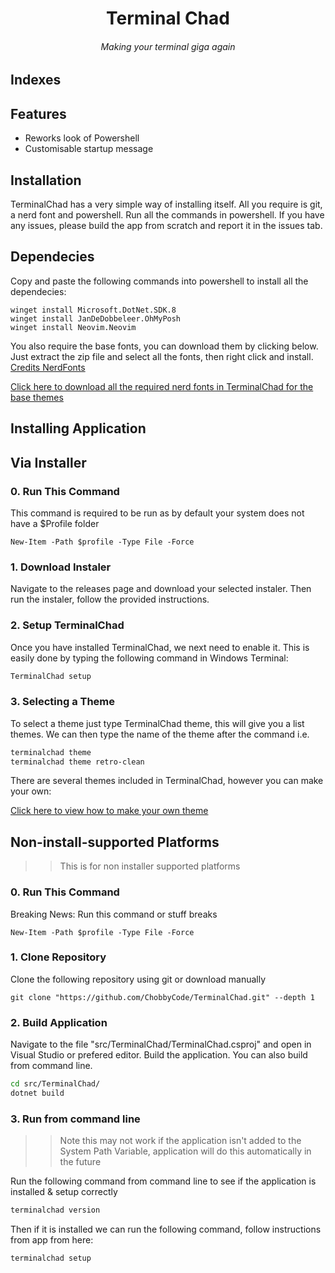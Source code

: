 <h1 align="center">Terminal Chad</h1>
<h6 align="center">Making your terminal giga again</h6>

## Indexes 

## Features

- Reworks look of Powershell
- Customisable startup message

## Installation

TerminalChad has a very simple way of installing itself. All you require is git, a nerd font and powershell. Run all the commands in powershell. If you have any issues, please build the app from scratch and report it in the issues tab.

## Dependecies

Copy and paste the following commands into powershell to install all the dependecies:
```
winget install Microsoft.DotNet.SDK.8
winget install JanDeDobbeleer.OhMyPosh
winget install Neovim.Neovim
```
You also require the base fonts, you can download them by clicking below. Just extract the zip file and select all the fonts, then right click and install. [Credits NerdFonts](https://www.nerdfonts.com/font-downloads)

[Click here to download all the required nerd fonts in TerminalChad for the base themes](https://github.com/ChobbyCode/TerminalChad/raw/main/src/TerminalChad/Fonts/TerminalChad-Fonts.zip)

## Installing Application

## Via Installer

### 0. Run This Command

This command is required to be run as by default your system does not have a $Profile folder
```
New-Item -Path $profile -Type File -Force
```

### 1. Download Instaler

Navigate to the releases page and download your selected instaler. Then run the instaler, follow the provided instructions.

### 2. Setup TerminalChad

Once you have installed TerminalChad, we next need to enable it. This is easily done by typing the following command in Windows Terminal:
```bash
TerminalChad setup
```

### 3. Selecting a Theme

To select a theme just type TerminalChad theme, this will give you a list themes.
We can then type the name of the theme after the command i.e.
```bash
terminalchad theme
terminalchad theme retro-clean
```

There are several themes included in TerminalChad, however you can make your own:

[Click here to view how to make your own theme](https://github.com/ChobbyCode/TerminalChad/wiki/Themes)

## Non-install-supported Platforms

>> This is for non installer supported platforms

### 0. Run This Command

Breaking News: Run this command or stuff breaks
```
New-Item -Path $profile -Type File -Force
```

### 1. Clone Repository

Clone the following repository using git or download manually

```git
git clone "https://github.com/ChobbyCode/TerminalChad.git" --depth 1
```

### 2. Build Application

Navigate to the file "src/TerminalChad/TerminalChad.csproj" and open in Visual Studio or prefered editor. Build the application.
You can also build from command line.
```bash
cd src/TerminalChad/
dotnet build
```

### 3. Run from command line

>> Note this may not work if the application isn't added to the System Path Variable, application will do this automatically in the future

Run the following command from command line to see if the application is installed & setup correctly
```bash
terminalchad version
```

Then if it is installed we can run the following command, follow instructions from app from here:
```bash
terminalchad setup
```
